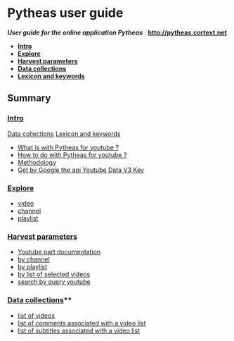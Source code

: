 # Pytheas user guide

***User guide for the online application Pytheas*** : **http://pytheas.cortext.net**


- **[Intro](./intro/)**
- **[Explore](./explore)**
- **[Harvest parameters](./parameters)**
- **[Data collections](./data-collections)**
- **[Lexicon and keywords](./lexicon)**

## Summary

### [Intro](./intro/)


[Data collections](./data-collections)
[Lexicon and keywords](./lexicon)
- [What is with Pytheas for youtube ?](#What-is-Pytheas-for-Youtube-?)  
- [How to do with Pytheas for youtube ?](#How-to-do-with-Pytheas-for-youtube-?)  
- [Methodology](#Methodology)  
- [Get by Google the api Youtube Data V3 Key](#Get-by-Google-the-api-Youtube-Data-V3-Key)

### [Explore](./explore)
- [video](#By-videos)
- [channel](#By-channels)  
- [playlist](#By-playlist)  

### [Harvest parameters](./parameters)
- [Youtube part documentation](https://developers.google.com/youtube/v3/getting-started#part)  
- [by channel](#By-channels)  
- [by playlist](#By-playlist)  
- [by list of selected videos](#By-list-of-selected-videos)  
- [search by query youtube](#search-by-query-youtube)  

### [Data collections](./data-collections)**
- [list of videos](#List-of-videos)
- [list of comments associated with a video list](#list-of-comments-associated-with-a-video-list)
- [list of subtitles associated with a video list](#list-of-subtitles-associated-with-a-video-list)

<!-- * [CorText usage](./cortext-usage) -->


